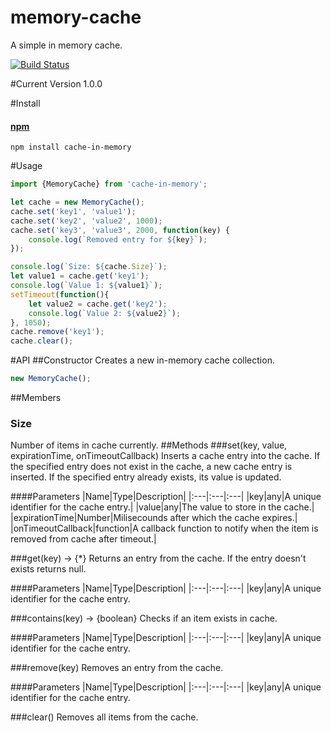 # memory-cache
A simple in memory cache.

[![Build Status](https://travis-ci.org/subhajitdas/memory-cache.svg?branch=master)](https://travis-ci.org/subhajitdas/memory-cache)

#Current Version
1.0.0

#Install

#### [npm](https://www.npmjs.com/package/cache-in-memory)
```
npm install cache-in-memory
```

#Usage
``` javascript
import {MemoryCache} from 'cache-in-memory';

let cache = new MemoryCache();
cache.set('key1', 'value1');
cache.set('key2', 'value2', 1000);
cache.set('key3', 'value3', 2000, function(key) {
    console.log(`Removed entry for ${key}`);
});

console.log(`Size: ${cache.Size}`);
let value1 = cache.get('key1');
console.log(`Value 1: ${value1}`);
setTimeout(function(){
    let value2 = cache.get('key2');
    console.log(`Value 2: ${value2}`);
}, 1050);
cache.remove('key1');
cache.clear();
```

#API
##Constructor
Creates a new in-memory cache collection. 
``` javascript
new MemoryCache();
```
##Members
### Size
Number of items in cache currently. 
##Methods
###set(key, value, expirationTime, onTimeoutCallback)
Inserts a cache entry into the cache. If the specified entry does not exist in the cache, a new cache entry is inserted. If the specified entry already exists, its value is updated. 

####Parameters
|Name|Type|Description| 
|:---|:---|:---|
|key|any|A unique identifier for the cache entry.|
|value|any|The value to store in the cache.|
|expirationTime|Number|Milisecounds after which the cache expires.|
|onTimeoutCallback|function|A callback function to notify when the item is removed from cache after timeout.|

###get(key) → {*}
Returns an entry from the cache. If the entry doesn't exists returns null.

####Parameters
|Name|Type|Description| 
|:---|:---|:---|
|key|any|A unique identifier for the cache entry.

###contains(key) → {boolean}
Checks if an item exists in cache.

####Parameters
|Name|Type|Description| 
|:---|:---|:---|
|key|any|A unique identifier for the cache entry.

###remove(key)
Removes an entry from the cache.

####Parameters
|Name|Type|Description| 
|:---|:---|:---|
|key|any|A unique identifier for the cache entry.

###clear()
Removes all items from the cache.